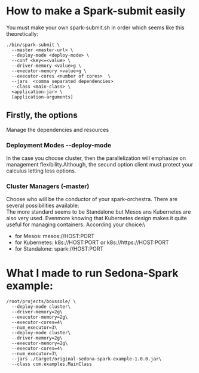 # How to make a Spark-submit easily

You must make your own spark-submit.sh in order which seems like this theoretically:
```
./bin/spark-submit \
  --master <master-url> \
  --deploy-mode <deploy-mode> \
  --conf <key<=<value> \
  --driver-memory <value>g \
  --executor-memory <value>g \
  --executor-cores <number of cores>  \
  --jars  <comma separated dependencies>
  --class <main-class> \
  <application-jar> \
  [application-arguments]
```
## Firstly, the options
Manage the dependencies and resources
### Deployment Modes --deploy-mode
In the case you choose cluster, then the parallelization will emphasize
on management flexibility.Although, the secund option client must protect
your calculus letting less options.
### Cluster Managers (-master)
Choose who will be the conductor of your spark-orchestra.
There are several possibilities available: \
The more standard seems to be Standalone but Mesos ans Kubernetes are also
very used. Evenmore knowing that Kubernetes design makes it quite
useful for managing containers.
According your choice:\
- for Mesos: mesos://HOST:PORT
- for Kubernetes: k8s://HOST:PORT or k8s://https://HOST:PORT
- for Standalone: spark://HOST:PORT

# What I made to run Sedona-Spark example:
```
/root/projects/boussole/ \
  --deploy-mode cluster\
  --driver-memory=2g\
  --executor-memory=2g\
  --executor-cores=4\
  --num_executor=3\
  --deploy-mode cluster\
  --driver-memory=2g\
  --executor-memory=2g\
  --executor-cores=4\
  --num_executor=3\
  --jars ./target/original-sedona-spark-example-1.0.0.jar\
  --class com.examples.MainClass
```

